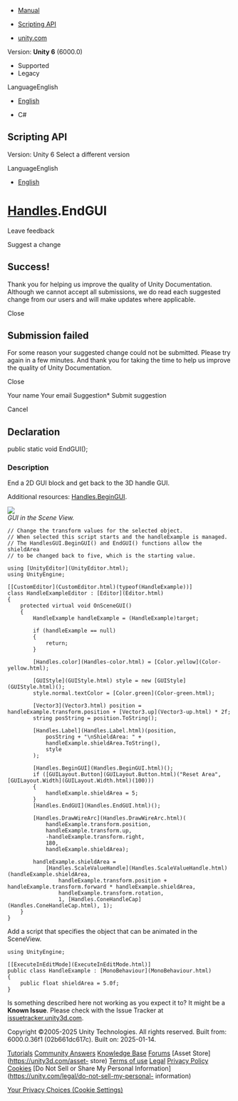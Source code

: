 [ ]()

  * [Manual](../Manual/index.html)
  * [Scripting API](../ScriptReference/index.html)

  * [unity.com](https://unity.com/)

Version: **Unity 6** (6000.0)

  * Supported
  * Legacy

LanguageEnglish

  * [English]()

  * C#

[ ](https://docs.unity3d.com)

## Scripting API

Version: Unity 6 Select a different version

LanguageEnglish

  * [English]()

#  [Handles](Handles.html).EndGUI

Leave feedback

Suggest a change

## Success!

Thank you for helping us improve the quality of Unity Documentation. Although
we cannot accept all submissions, we do read each suggested change from our
users and will make updates where applicable.

Close

## Submission failed

For some reason your suggested change could not be submitted. Please <a>try
again</a> in a few minutes. And thank you for taking the time to help us
improve the quality of Unity Documentation.

Close

Your name Your email Suggestion* Submit suggestion

Cancel

[ ]()

## Declaration

public static void EndGUI();

### Description

End a 2D GUI block and get back to the 3D handle GUI.

Additional resources: [Handles.BeginGUI](Handles.BeginGUI.html).  
  
![](../StaticFiles/ScriptRefImages/BeginEndGUI2.png)  
_GUI in the Scene View._

    
    
    // Change the transform values for the selected object.
    // When selected this script starts and the handleExample is managed.
    // The HandlesGUI.BeginGUI() and EndGUI() functions allow the shieldArea
    // to be changed back to five, which is the starting value.  
      
    using [UnityEditor](UnityEditor.html);
    using UnityEngine;  
      
    [[CustomEditor](CustomEditor.html)(typeof(HandleExample))]
    class HandleExampleEditor : [Editor](Editor.html)
    {
        protected virtual void OnSceneGUI()
        {
            HandleExample handleExample = (HandleExample)target;  
      
            if (handleExample == null)
            {
                return;
            }  
      
            [Handles.color](Handles-color.html) = [Color.yellow](Color-yellow.html);  
      
            [GUIStyle](GUIStyle.html) style = new [GUIStyle](GUIStyle.html)();
            style.normal.textColor = [Color.green](Color-green.html);  
      
            [Vector3](Vector3.html) position = handleExample.transform.position + [Vector3.up](Vector3-up.html) * 2f;
            string posString = position.ToString();  
      
            [Handles.Label](Handles.Label.html)(position,
                posString + "\nShieldArea: " +
                handleExample.shieldArea.ToString(),
                style
            );  
      
            [Handles.BeginGUI](Handles.BeginGUI.html)();
            if ([GUILayout.Button](GUILayout.Button.html)("Reset Area", [GUILayout.Width](GUILayout.Width.html)(100)))
            {
                handleExample.shieldArea = 5;
            }
            [Handles.EndGUI](Handles.EndGUI.html)();  
      
            [Handles.DrawWireArc](Handles.DrawWireArc.html)(
                handleExample.transform.position,
                handleExample.transform.up,
                -handleExample.transform.right,
                180,
                handleExample.shieldArea);  
      
            handleExample.shieldArea =
                [Handles.ScaleValueHandle](Handles.ScaleValueHandle.html)(handleExample.shieldArea,
                    handleExample.transform.position + handleExample.transform.forward * handleExample.shieldArea,
                    handleExample.transform.rotation,
                    1, [Handles.ConeHandleCap](Handles.ConeHandleCap.html), 1);
        }
    }
    

Add a script that specifies the object that can be animated in the SceneView.

    
    
    using UnityEngine;  
      
    [[ExecuteInEditMode](ExecuteInEditMode.html)]
    public class HandleExample : [MonoBehaviour](MonoBehaviour.html)
    {
        public float shieldArea = 5.0f;
    }
    

Is something described here not working as you expect it to? It might be a
**Known Issue**. Please check with the Issue Tracker at
[issuetracker.unity3d.com](https://issuetracker.unity3d.com).

Copyright ©2005-2025 Unity Technologies. All rights reserved. Built from:
6000.0.36f1 (02b661dc617c). Built on: 2025-01-14.

[Tutorials](https://unity3d.com/learn) [Community
Answers](https://answers.unity3d.com) [Knowledge
Base](https://support.unity3d.com/hc/en-us)
[Forums](https://forum.unity3d.com) [Asset Store](https://unity3d.com/asset-
store) [Terms of use](https://docs.unity3d.com/Manual/TermsOfUse.html)
[Legal](https://unity.com/legal) [Privacy
Policy](https://unity.com/legal/privacy-policy)
[Cookies](https://unity.com/legal/cookie-policy) [Do Not Sell or Share My
Personal Information](https://unity.com/legal/do-not-sell-my-personal-
information)

[Your Privacy Choices (Cookie Settings)](javascript:void\(0\);)

